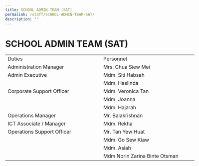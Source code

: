 ```yaml
---
title: SCHOOL ADMIN TEAM (SAT)
permalink: /staff/SCHOOL-ADMIN-TEAM-SAT/
description: ""
---
```

# SCHOOL ADMIN TEAM (SAT)
   <!--table {mso-displayed-decimal-separator:"\\."; mso-displayed-thousand-separator:"\\,";} @page {margin:.75in .7in .75in .7in; mso-header-margin:.3in; mso-footer-margin:.3in;} tr {mso-height-source:auto;} col {mso-width-source:auto;} br {mso-data-placement:same-cell;} td {padding-top:1px; padding-right:1px; padding-left:1px; mso-ignore:padding; color:black; font-size:11.0pt; font-weight:400; font-style:normal; text-decoration:none; font-family:Calibri, sans-serif; mso-font-charset:0; mso-number-format:General; text-align:general; vertical-align:bottom; border:none; mso-background-source:auto; mso-pattern:auto; mso-protection:locked visible; white-space:nowrap; mso-rotate:0;} .xl65 {font-size:10.0pt;} .xl66 {color:windowtext; font-size:10.0pt;} .xl67 {color:windowtext; font-size:10.0pt; border-top:none; border-right:none; border-bottom:none; border-left:.5pt solid windowtext;} .xl68 {color:windowtext; font-size:10.0pt; border-top:none; border-right:none; border-bottom:.5pt solid windowtext; border-left:.5pt solid windowtext;} .xl69 {color:windowtext; font-size:10.0pt; border-top:.5pt solid windowtext; border-right:.5pt solid windowtext; border-bottom:none; border-left:none;} .xl70 {color:windowtext; font-size:10.0pt; border-top:none; border-right:.5pt solid windowtext; border-bottom:.5pt solid windowtext; border-left:none;} .xl71 {font-size:10.0pt; font-weight:700; text-align:center; vertical-align:middle; border:.5pt solid windowtext; background:#D9D9D9; mso-pattern:black none;} .xl72 {color:windowtext; font-size:10.0pt; font-weight:700; text-align:center; vertical-align:middle; border:.5pt solid windowtext; background:#D9D9D9; mso-pattern:black none;} .xl73 {color:windowtext; font-size:10.0pt; border:.5pt solid windowtext;} .xl74 {color:windowtext; font-size:10.0pt; border-top:.5pt solid windowtext; border-right:none; border-bottom:none; border-left:.5pt solid windowtext;} .xl75 {color:windowtext; font-size:10.0pt; vertical-align:middle; border-top:.5pt solid windowtext; border-right:.5pt solid windowtext; border-bottom:none; border-left:none;} .xl76 {color:windowtext; font-size:10.0pt; vertical-align:middle; border-top:none; border-right:.5pt solid windowtext; border-bottom:.5pt solid windowtext; border-left:none;} .xl77 {color:windowtext; font-size:10.0pt; vertical-align:middle; border-top:none; border-right:.5pt solid windowtext; border-bottom:none; border-left:none;} .xl78 {color:windowtext; font-size:10.0pt; border-top:none; border-right:.5pt solid windowtext; border-bottom:none; border-left:none;} -->

<table border="0" cellpadding="0" cellspacing="0" width="607" style="border-collapse:
 collapse;width:455pt"><colgroup><col width="315" style="mso-width-source:userset;mso-width-alt:10984;width:236pt"> <col width="292" style="mso-width-source:userset;mso-width-alt:10193;width:219pt"></colgroup><tbody><tr height="17" style="height:13.0pt;box-sizing: border-box;border-color:var(--chakra-colors-gray-200);
  overflow-wrap: break-word;font-variant-ligatures: normal;font-variant-caps: normal;
  orphans: 2;widows: 2;-webkit-text-stroke-width: 0px;text-decoration-thickness: initial;
  text-decoration-style: initial;text-decoration-color: initial;outline: 0px"><td height="17" class="xl71" width="315" style="height:13.0pt;width:236pt;
  box-sizing: border-box;overflow-wrap: break-word;outline: 0px">Duties</td><td class="xl72" width="292" style="border-left:none;width:219pt">Personnel</td></tr><tr height="17" style="height:13.0pt"><td height="17" class="xl73" style="height:13.0pt;border-top:none">Administration Manager</td><td class="xl73" style="border-top:none;border-left:none;box-sizing: border-box;
  overflow-wrap: break-word;outline: 0px">Mrs. Chua Siew Mei</td></tr><tr height="17" style="height:13.0pt"><td height="17" class="xl74" style="height:13.0pt;border-top:none">Admin Executive</td><td class="xl75" style="border-top:none;box-sizing: border-box;overflow-wrap: break-word;
  outline: 0px"><div style="box-sizing: border-box;border-color:var(--chakra-colors-gray-200);
  overflow-wrap: break-word;outline: 0px">Mdm. Siti Habsah</div></td></tr><tr height="17" style="height:13.0pt"><td height="17" class="xl68" style="height:13.0pt">&nbsp;</td><td class="xl76"><div style="box-sizing: border-box;border-color:var(--chakra-colors-gray-200);
  overflow-wrap: break-word;outline: 0px">Mdm. Haslinda</div></td></tr><tr height="17" style="height:13.0pt"><td height="17" class="xl74" style="height:13.0pt;border-top:none">Corporate Support Officer</td><td class="xl69" style="border-top:none;box-sizing: border-box;overflow-wrap: break-word;
  outline: 0px">Mdm. Veronica Tan</td></tr><tr height="17" style="height:13.0pt;box-sizing: border-box;border-color:var(--chakra-colors-gray-200);
  overflow-wrap: break-word;font-variant-ligatures: normal;font-variant-caps: normal;
  orphans: 2;widows: 2;-webkit-text-stroke-width: 0px;text-decoration-thickness: initial;
  text-decoration-style: initial;text-decoration-color: initial;outline: 0px"><td height="17" class="xl67" style="height:13.0pt;box-sizing: border-box;
  overflow-wrap: break-word;outline: 0px">&nbsp;</td><td class="xl78">Mdm. Joanna</td></tr><tr height="17" style="height:13.0pt"><td height="17" class="xl68" style="height:13.0pt">&nbsp;</td><td class="xl70">Mdm. Hajarah</td></tr><tr height="17" style="height:13.0pt"><td height="17" class="xl73" style="height:13.0pt;border-top:none">Operations Manager<div style="box-sizing: border-box;border-color:var(--chakra-colors-gray-200);
  overflow-wrap: break-word;outline: 0px"></div></td><td class="xl73" style="border-top:none;border-left:none">Mr. Balakrishnan</td></tr><tr height="17" style="height:13.0pt"><td height="17" class="xl73" style="height:13.0pt;border-top:none">ICT Associate / Manager</td><td class="xl73" style="border-top:none;border-left:none">Mdm. Rekha&nbsp;</td></tr><tr height="17" style="height:13.0pt"><td height="17" class="xl74" style="height:13.0pt;border-top:none">Operations Support Officer</td><td class="xl75" style="border-top:none">Mr. Tan Yew Huat</td></tr><tr height="17" style="height:13.0pt"><td height="17" class="xl67" style="height:13.0pt">&nbsp;</td><td class="xl77"><div style="box-sizing: border-box;border-color:var(--chakra-colors-gray-200);
  overflow-wrap: break-word;outline: 0px">Mdm. Go Sew Kiaw</div></td></tr><tr height="17" style="height:13.0pt"><td height="17" class="xl67" style="height:13.0pt">&nbsp;</td><td class="xl77"><div style="box-sizing: border-box;border-color:var(--chakra-colors-gray-200);
  overflow-wrap: break-word;outline: 0px">Mdm. Asiah</div></td></tr><tr height="17" style="height:13.0pt"><td height="17" class="xl68" style="height:13.0pt">&nbsp;</td><td class="xl70">Mdm Norin Zarina Binte Otsman</td></tr></tbody></table>